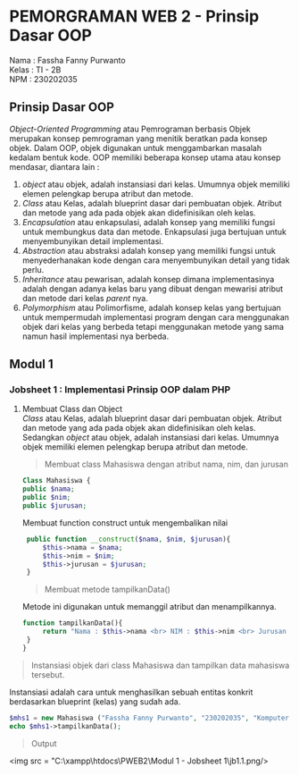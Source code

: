 # PEMORGRAMAN WEB 2 - Prinsip Dasar OOP
Nama    : Fassha Fanny Purwanto  
Kelas   : TI - 2B  
NPM     : 230202035  

## Prinsip Dasar OOP
_Object-Oriented Programming_ atau Pemrograman berbasis Objek merupakan konsep pemrograman yang menitik beratkan pada konsep objek. Dalam OOP, objek digunakan untuk menggambarkan masalah kedalam bentuk kode. OOP memiliki beberapa konsep utama atau konsep mendasar, diantara lain :  
1. _object_ atau objek, adalah instansiasi dari kelas. Umumnya objek memiliki elemen pelengkap berupa atribut dan metode.
2. _Class_ atau Kelas, adalah blueprint dasar dari pembuatan objek. Atribut dan metode yang ada pada objek akan didefinisikan oleh kelas.
3. _Encapsulation_ atau enkapsulasi, adalah konsep yang memiliki fungsi untuk membungkus data dan metode. Enkapsulasi juga bertujuan untuk menyembunyikan detail implementasi.
4. _Abstraction_ atau abstraksi adalah konsep yang memiliki fungsi untuk menyederhanakan kode dengan cara menyembunyikan detail yang tidak perlu.
5. _Inheritance_ atau pewarisan, adalah konsep dimana implementasinya adalah dengan adanya kelas baru yang dibuat dengan mewarisi atribut dan metode dari kelas _parent_ nya.
6. _Polymorphism_ atau Polimorfisme, adalah konsep kelas yang bertujuan untuk mempermudah implementasi program dengan cara menggunakan objek dari kelas yang berbeda tetapi menggunakan metode yang sama namun hasil implementasi nya berbeda.

## Modul 1 
### Jobsheet 1 : Implementasi Prinsip OOP dalam PHP
1. Membuat Class dan Object  
    _Class_ atau Kelas, adalah blueprint dasar dari pembuatan objek. Atribut dan metode yang ada pada objek akan didefinisikan oleh kelas. Sedangkan  _object_ atau objek, adalah instansiasi dari kelas. Umumnya objek memiliki elemen pelengkap berupa atribut dan metode.
   
   > Membuat class Mahasiswa dengan atribut nama, nim, dan jurusan  
   ``` PHP
   Class Mahasiswa {  
   public $nama;
   public $nim;
   public $jurusan;
   ```
   Membuat function construct untuk mengembalikan nilai
   ```PHP
    public function __construct($nama, $nim, $jurusan){
        $this->nama = $nama;
        $this->nim = $nim;
        $this->jurusan = $jurusan;
    }
   ```
   > Membuat metode tampilkanData()
   
   Metode ini digunakan untuk memanggil atribut dan menampilkannya.
   
   ```PHP
   function tampilkanData(){
        return "Nama : $this->nama <br> NIM : $this->nim <br> Jurusan : $this->jurusan";
    }
   }
   ```

> Instansiasi objek dari class Mahasiswa dan tampilkan data mahasiswa tersebut.

Instansiasi adalah cara untuk menghasilkan sebuah entitas konkrit berdasarkan blueprint (kelas) yang sudah ada.  

```PHP
$mhs1 = new Mahasiswa ("Fassha Fanny Purwanto", "230202035", "Komputer dan Bisnis");
echo $mhs1->tampilkanData();
```
> Output

<img src = "C:\xampp\htdocs\PWEB2\Modul 1 - Jobsheet 1\jb1.1.png/>


   
   
   
